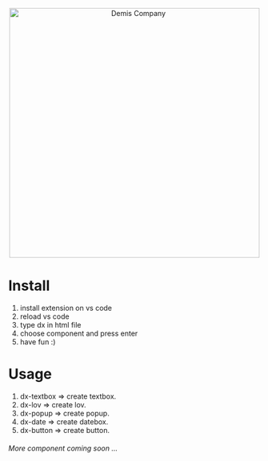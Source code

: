 <p align="center">
  <img width="500" alt="Demis Company" src="https://pasteboard.co/HgIuqr3.png">
</p>

# Install
1. install extension on vs code
2. reload vs code
3. type dx in html file
4. choose component and press enter
5. have fun :)

# Usage
1. dx-textbox => create textbox.
2. dx-lov => create lov.
3. dx-popup => create popup.
4. dx-date => create datebox.
5. dx-button => create button.

###### More component coming soon ...
